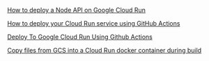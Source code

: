 [How to deploy a Node API on Google Cloud Run](https://blog.logrocket.com/how-to-deploy-a-node-api-on-google-cloud-run/)

[How to deploy your Cloud Run service using GitHub Actions](https://medium.com/google-cloud/how-to-deploy-your-cloud-run-service-using-github-actions-e5b6a6f597a3)

[Deploy To Google Cloud Run Using Github Actions](https://towardsdatascience.com/deploy-to-google-cloud-run-using-github-actions-590ecf957af0)

[Copy files from GCS into a Cloud Run docker container during build](https://stackoverflow.com/questions/64969644/copy-files-from-gcs-into-a-cloud-run-docker-container-during-build)